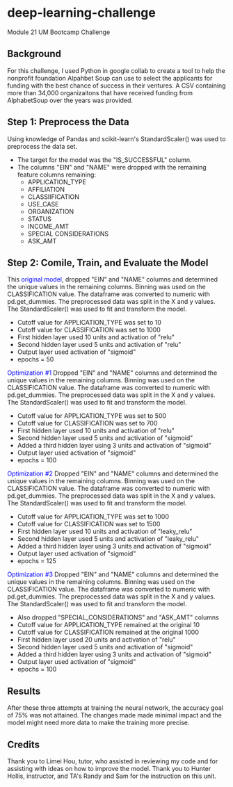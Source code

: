 # deep-learning-challenge
Module 21 UM Bootcamp Challenge

## Background
For this challenge, I used Python in google collab to create a tool to help the nonprofit foundation Alpahbet Soup can use to select the applicants for funding with the best chance of success in their ventures.  A CSV containing more than 34,000 organizaitons that have received funding from AlphabetSoup over the years was provided.

## Step 1: Preprocess the Data
Using knowledge of Pandas and scikit-learn's StandardScaler() was used to preprocess the data set.
- The target for the model was the "IS_SUCCESSFUL" column.
- The columns "EIN" and "NAME" were dropped with the remaining feature columns remaining:
  - APPLICATION_TYPE
  - AFFILIATION
  - CLASSIIFICATION
  - USE_CASE
  - ORGANIZATION
  - STATUS
  - INCOME_AMT
  - SPECIAL CONSIDERATIONS
  - ASK_AMT 

## Step 2: Comile, Train, and Evaluate the Model
This <span style = "color: blue">original model</span>, dropped "EIN" and "NAME" columns and determined the unique values in the remaining columns. Binning was used on the CLASSIFICATION value.  The dataframe was converted to numeric with pd.get_dummies.  The preprocessed data was split in the X and y values.  The StandardScaler() was used to fit and transform the model.
- Cutoff value for APPLICATION_TYPE was set to 10
- Cutoff value for CLASSIFICATION was set to 1000
- First hidden layer used 10 units and activation of "relu"
- Second hidden layer used 5 units and activation of "relu"
- Output layer used activation of "sigmoid"
- epochs = 50

<span style = "color: blue">Optimization #1</span>
Dropped "EIN" and "NAME" columns and determined the unique values in the remaining columns. Binning was used on the CLASSIFICATION value.  The dataframe was converted to numeric with pd.get_dummies.  The preprocessed data was split in the X and y values.  The StandardScaler() was used to fit and transform the model.
- Cutoff value for APPLICATION_TYPE was set to 500
- Cutoff value for CLASSIFICATION was set to 700
- First hidden layer used 10 units and activation of "relu"
- Second hidden layer used 5 units and activation of "sigmoid"
- Added a third hidden layer using 3 units and activation of "sigmoid"
- Output layer used activation of "sigmoid"
- epochs = 100

<span style = "color: blue">Optimization #2</span>
Dropped "EIN" and "NAME" columns and determined the unique values in the remaining columns. Binning was used on the CLASSIFICATION value.  The dataframe was converted to numeric with pd.get_dummies.  The preprocessed data was split in the X and y values.  The StandardScaler() was used to fit and transform the model.
- Cutoff value for APPLICATION_TYPE was set to 1000
- Cutoff value for CLASSIFICATION was set to 1500
- First hidden layer used 10 units and activation of "leaky_relu"
- Second hidden layer used 5 units and activation of "leaky_relu"
- Added a third hidden layer using 3 units and activation of "sigmoid"
- Output layer used activation of "sigmoid"
- epochs = 125

<span style = "color: blue">Optimization #3</span>
Dropped "EIN" and "NAME" columns and determined the unique values in the remaining columns. Binning was used on the CLASSIFICATION value.  The dataframe was converted to numeric with pd.get_dummies.  The preprocessed data was split in the X and y values.  The StandardScaler() was used to fit and transform the model.
- Also dropped "SPECIAL_CONSIDERATIONS" and "ASK_AMT" columns
- Cutoff value for APPLICATION_TYPE remained at the original 10
- Cutoff value for CLASSIFICATION remained at the original 1000
- First hidden layer used 20 units and activation of "relu"
- Second hidden layer used 5 units and activation of "sigmoid"
- Added a third hidden layer using 3 units and activation of "sigmoid"
- Output layer used activation of "sigmoid"
- epochs = 100

## Results
After these three attempts at training the neural network, the accuracy goal of 75% was not attained.  The changes made made minimal impact and the model might need more data to make the training more precise.

## Credits
Thank you to Limei Hou, tutor, who assisted in reviewing my code and for assisting with ideas on how to improve the model.  Thank you to Hunter Hollis, instructor, and TA's Randy and Sam for the instruction on this unit.

